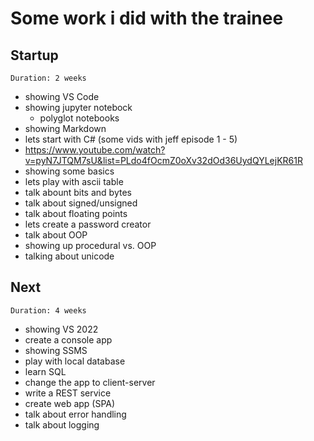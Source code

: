 # Some work i did with the trainee

## Startup

``Duration: 2 weeks``

- showing VS Code
- showing jupyter notebock
    - polyglot notebooks
- showing Markdown
- lets start with C# (some vids with jeff episode 1 - 5)
- https://www.youtube.com/watch?v=pyN7JTQM7sU&list=PLdo4fOcmZ0oXv32dOd36UydQYLejKR61R
- showing some basics
- lets play with ascii table
- talk abount bits and bytes
- talk about signed/unsigned
- talk about floating points
- lets create a password creator
- talk about OOP
- showing up procedural vs. OOP
- talking about unicode

## Next

``Duration: 4 weeks``

- showing VS 2022
- create a console app
- showing SSMS
- play with local database
- learn SQL
- change the app to client-server
- write a REST service
- create web app (SPA)
- talk about error handling
- talk about logging
